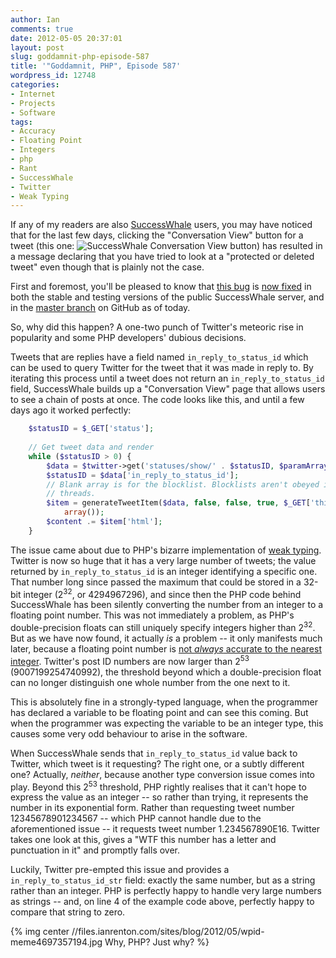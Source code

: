 ```yaml
---
author: Ian
comments: true
date: 2012-05-05 20:37:01
layout: post
slug: goddamnit-php-episode-587
title: '"Goddamnit, PHP", Episode 587'
wordpress_id: 12748
categories:
- Internet
- Projects
- Software
tags:
- Accuracy
- Floating Point
- Integers
- php
- Rant
- SuccessWhale
- Twitter
- Weak Typing
---
```


If any of my readers are also [SuccessWhale](https://successwhale.com) users, you may have noticed that for the last few days, clicking the "Conversation View" button for a tweet (this one: ![SuccessWhale Conversation View button](https://successwhale.com/images/convo.png)) has resulted in a message declaring that you have tried to look at a "protected or deleted tweet" even though that is plainly not the case.

First and foremost, you'll be pleased to know that [this bug](https://github.com/ianrenton/SuccessWhale/issues/43) is [now fixed](https://github.com/ianrenton/SuccessWhale/commit/324dc3c4d241c1f1f5f549fdfca9810d3052e46b) in both the stable and testing versions of the public SuccessWhale server, and in the [master branch](https://github.com/ianrenton/SuccessWhale) on GitHub as of today.

So, why did this happen? A one-two punch of Twitter's meteoric rise in popularity and some PHP developers' dubious decisions.

Tweets that are replies have a field named `in_reply_to_status_id` which can be used to query Twitter for the tweet that it was made in reply to. By iterating this process until a tweet does not return an `in_reply_to_status_id` field, SuccessWhale builds up a "Conversation View" page that allows users to see a chain of posts at once. The code looks like this, and until a few days ago it worked perfectly:

``` php
    $statusID = $_GET['status'];
    
    // Get tweet data and render
    while ($statusID > 0) {
        $data = $twitter->get('statuses/show/' . $statusID, $paramArray);
        $statusID = $data['in_reply_to_status_id'];
        // Blank array is for the blocklist. Blocklists aren't obeyed in convo
        // threads.
        $item = generateTweetItem($data, false, false, true, $_GET['thisUser'],
            array());
        $content .= $item['html'];
    }
```

The issue came about due to PHP's bizarre implementation of [weak typing](https://en.wikipedia.org/wiki/Dynamic_typing#Strong_and_weak_typing). Twitter is now so huge that it has a very large number of tweets; the value returned by `in_reply_to_status_id` is an integer identifying a specific one. That number long since passed the maximum that could be stored in a 32-bit integer (2<sup>32</sup>, or 4294967296), and since then the PHP code behind SuccessWhale has been silently converting the number from an integer to a floating point number. This was not immediately a problem, as PHP's double-precision floats can still uniquely specify integers higher than 2<sup>32</sup>. But as we have now found, it actually _is_ a problem -- it only manifests much later, because a floating point number is [not _always_ accurate to the nearest integer](https://en.wikipedia.org/wiki/Floating_point#IEEE_754:_floating_point_in_modern_computers). Twitter's post ID numbers are now larger than 2<sup>53</sup> (9007199254740992), the threshold beyond which a double-precision float can no longer distinguish one whole number from the one next to it.

This is absolutely fine in a strongly-typed language, when the programmer has declared a variable to be floating point and can see this coming. But when the programmer was expecting the variable to be an integer type, this causes some very odd behaviour to arise in the software.

When SuccessWhale sends that `in_reply_to_status_id` value back to Twitter, which tweet is it requesting? The right one, or a subtly different one?  Actually, _neither_, because another type conversion issue comes into play.  Beyond this 2<sup>53</sup> threshold, PHP rightly realises that it can't hope to express the value as an integer -- so rather than trying, it represents the number in its exponential form.  Rather than requesting tweet number 12345678901234567 -- which PHP cannot handle due to the aforementioned issue -- it requests tweet number 1.234567890E16.  Twitter takes one look at this, gives a "WTF this number has a letter and punctuation in it" and promptly falls over.

Luckily, Twitter pre-empted this issue and provides a `in_reply_to_status_id_str` field: exactly the same number, but as a string rather than an integer.  PHP is perfectly happy to handle very large numbers as strings -- and, on line 4 of the example code above, perfectly happy to compare that string to zero.

{% img center //files.ianrenton.com/sites/blog/2012/05/wpid-meme4697357194.jpg Why, PHP? Just why? %}
